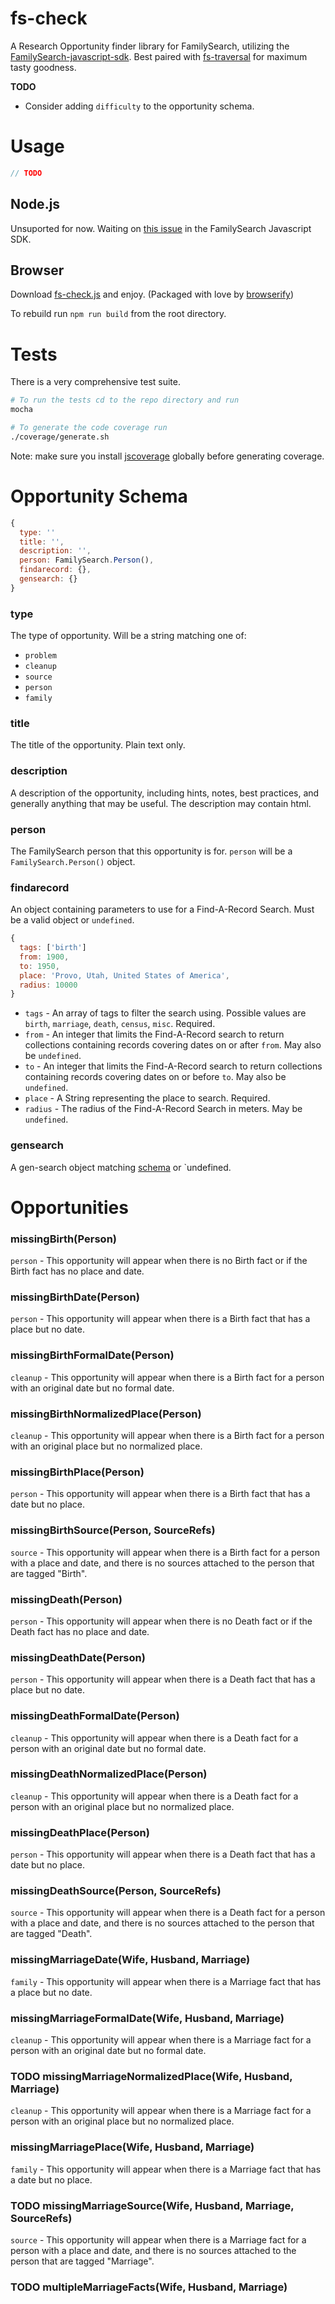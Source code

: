 # fs-check
A Research Opportunity finder library for FamilySearch, utilizing the [FamilySearch-javascript-sdk](https://github.com/rootsdev/familysearch-javascript-sdk). Best paired with [fs-traversal](https://github.com/genealogysystems/fs-traversal) for maximum tasty goodness.

**TODO**

* Consider adding `difficulty` to the opportunity schema.

# Usage
````javascript
// TODO
````

## Node.js
Unsuported for now. Waiting on [this issue](https://github.com/rootsdev/familysearch-javascript-sdk/issues/8) in the FamilySearch Javascript SDK.

## Browser
Download [fs-check.js](fs-check.js) and enjoy.
(Packaged with love by [browserify](http://browserify.org/))

To rebuild run `npm run build` from the root directory.

# Tests

There is a very comprehensive test suite.
````bash
# To run the tests cd to the repo directory and run
mocha

# To generate the code coverage run
./coverage/generate.sh
````
Note: make sure you install [jscoverage](https://github.com/visionmedia/node-jscoverage) globally before generating coverage.



# Opportunity Schema
````javascript
{
  type: ''
  title: '',
  description: '',
  person: FamilySearch.Person(),
  findarecord: {},
  gensearch: {}
}
````

### type
The type of opportunity. Will be a string matching one of:

* `problem`
* `cleanup`
* `source`
* `person`
* `family`

### title
The title of the opportunity. Plain text only.

### description
A description of the opportunity, including hints, notes, best practices, and generally anything that may be useful.
The description may contain html.

### person
The FamilySearch person that this opportunity is for. `person` will be a `FamilySearch.Person()` object.

### findarecord
An object containing parameters to use for a Find-A-Record Search. Must be a valid object or `undefined`.
````javascript
{
  tags: ['birth']
  from: 1900,
  to: 1950,
  place: 'Provo, Utah, United States of America',
  radius: 10000
}
````

* `tags` - An array of tags to filter the search using. Possible values are `birth`, `marriage`, `death`, `census`, `misc`. Required.
* `from` - An integer that limits the Find-A-Record search to return collections containing records covering dates on or after `from`. May also be `undefined`.
* `to` - An integer that limits the Find-A-Record search to return collections containing records covering dates on or before `to`. May also be `undefined`.
* `place` - A String representing the place to search. Required.
* `radius` - The radius of the Find-A-Record Search in meters. May be `undefined`.

### gensearch
A gen-search object matching [schema](https://github.com/genealogysystems/gen-search#schema) or `undefined.

# Opportunities

### missingBirth(Person)
`person` - This opportunity will appear when there is no Birth fact or if the Birth fact has no place and date.

### missingBirthDate(Person)
`person` - This opportunity will appear when there is a Birth fact that has a place but no date.

### missingBirthFormalDate(Person)
`cleanup` - This opportunity will appear when there is a Birth fact for a person with an original date but no formal date.

### missingBirthNormalizedPlace(Person)
`cleanup` - This opportunity will appear when there is a Birth fact for a person with an original place but no normalized place.

### missingBirthPlace(Person)
`person` - This opportunity will appear when there is a Birth fact that has a date but no place.

### missingBirthSource(Person, SourceRefs)
`source` - This opportunity will appear when there is a Birth fact for a person with a place and date, and there is no sources attached to the person that are tagged "Birth".

### missingDeath(Person)
`person` - This opportunity will appear when there is no Death fact or if the Death fact has no place and date.

### missingDeathDate(Person)
`person` - This opportunity will appear when there is a Death fact that has a place but no date.

### missingDeathFormalDate(Person)
`cleanup` - This opportunity will appear when there is a Death fact for a person with an original date but no formal date.

### missingDeathNormalizedPlace(Person)
`cleanup` - This opportunity will appear when there is a Death fact for a person with an original place but no normalized place.

### missingDeathPlace(Person)
`person` - This opportunity will appear when there is a Death fact that has a date but no place.

### missingDeathSource(Person, SourceRefs)
`source` - This opportunity will appear when there is a Death fact for a person with a place and date, and there is no sources attached to the person that are tagged "Death".

### missingMarriageDate(Wife, Husband, Marriage)
`family` - This opportunity will appear when there is a Marriage fact that has a place but no date.

### missingMarriageFormalDate(Wife, Husband, Marriage)
`cleanup` - This opportunity will appear when there is a Marriage fact for a person with an original date but no formal date.

### TODO missingMarriageNormalizedPlace(Wife, Husband, Marriage)
`cleanup` - This opportunity will appear when there is a Marriage fact for a person with an original place but no normalized place.

### missingMarriagePlace(Wife, Husband, Marriage)
`family` - This opportunity will appear when there is a Marriage fact that has a date but no place.

### TODO missingMarriageSource(Wife, Husband, Marriage, SourceRefs)
`source` - This opportunity will appear when there is a Marriage fact for a person with a place and date, and there is no sources attached to the person that are tagged "Marriage".

### TODO multipleMarriageFacts(Wife, Husband, Marriage)